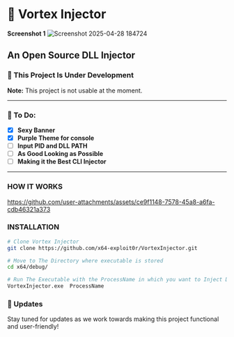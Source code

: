 # 💉 Vortex Injector

**Screenshot 1**
![Screenshot 2025-04-28 184724](https://github.com/user-attachments/assets/2acd5236-45bc-4d04-9c03-246d141ce9cf)

## An Open Source DLL Injector

### 🚧 This Project Is Under Development
**Note:** This project is not usable at the moment.

---

### 📝 To Do:
- [x] **Sexy Banner**  <!-- Marked as complete -->
- [x] **Purple Theme for console**
- [ ] **Input PID and DLL PATH**
- [ ] **As Good Looking as Possible**
- [ ] **Making it the Best CLI Injector**

---
### HOW IT WORKS
https://github.com/user-attachments/assets/ce9f1148-7578-45a8-a6fa-cdb46321a373

### INSTALLATION
```bash
# Clone Vortex Injector
git clone https://github.com/x64-exploit0r/VortexInjector.git

# Move to The Directory where executable is stored
cd x64/debug/

# Run The Executable with the ProcessName in which you want to Inject DLL
VortexInjector.exe  ProcessName
```


### 📅 Updates
Stay tuned for updates as we work towards making this project functional and user-friendly!

